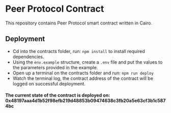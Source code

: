 # Peer Protocol Contract
This repository contains Peer Protocol smart contract written in Cairo.

## Deployment
- Cd into the contracts folder, run: `npm install` to install required dependencies.
- Using the `env.example` structure, create a `.env` file and put the values to the parameters provided in the example.
- Open up a terminal on the contracts folder and run: `npm run deploy`
- Watch the terminal log, the contract address of the contract will be logged on successful deployment.

#### The current state of the contract is deployed on: 0x48197aaa4d1b52f98efb219d48853b09474638c3fb20a5e63cf3b1c5874bc